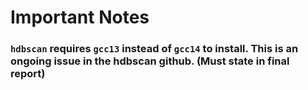 # Important Notes
### `hdbscan` requires `gcc13` instead of `gcc14` to install. This is an ongoing issue in the hdbscan github. (Must state in final report)


